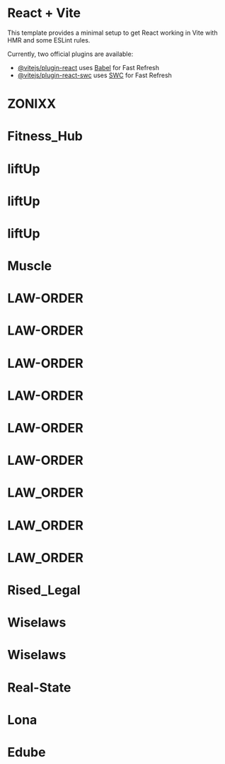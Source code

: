 # React + Vite

This template provides a minimal setup to get React working in Vite with HMR and some ESLint rules.

Currently, two official plugins are available:

- [@vitejs/plugin-react](https://github.com/vitejs/vite-plugin-react/blob/main/packages/plugin-react/README.md) uses [Babel](https://babeljs.io/) for Fast Refresh
- [@vitejs/plugin-react-swc](https://github.com/vitejs/vite-plugin-react-swc) uses [SWC](https://swc.rs/) for Fast Refresh
# ZONIXX
# Fitness_Hub
# liftUp
# liftUp
# liftUp
# Muscle
# LAW-ORDER
# LAW-ORDER
# LAW-ORDER
# LAW-ORDER
# LAW-ORDER
# LAW-ORDER
# LAW_ORDER
# LAW_ORDER
# LAW_ORDER
# Rised_Legal
# Wiselaws
# Wiselaws
# Real-State
# Lona
# Edube
